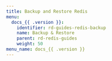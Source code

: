 ```yaml
---
title: Backup and Restore Redis
menu:
  docs_{{ .version }}:
    identifier: rd-guides-redis-backup
    name: Backup & Restore
    parent: rd-redis-guides
    weight: 50
menu_name: docs_{{ .version }}
---
```

